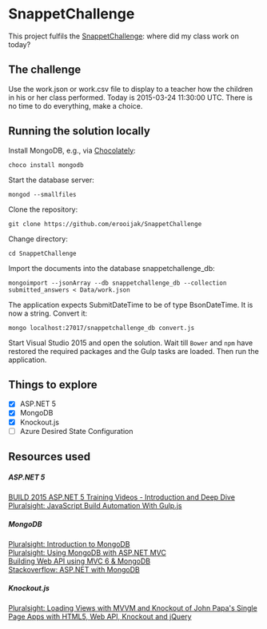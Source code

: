 # SnappetChallenge

This project fulfils the [SnappetChallenge](https://github.com/Teun/SnappetChallenge): where did my class work on today?

## The challenge
Use the work.json or work.csv file to display to a teacher how the children in his or her class performed. Today is 2015-03-24 11:30:00 UTC. There is no time to do everything, make a choice.

## Running the solution locally

Install MongoDB, e.g., via [Chocolately](https://chocolatey.org/):

    choco install mongodb

Start the database server:

    mongod --smallfiles
    
Clone the repository:

    git clone https://github.com/erooijak/SnappetChallenge
    
Change directory:

    cd SnappetChallenge 

Import the documents into the database snappetchallenge_db:

    mongoimport --jsonArray --db snappetchallenge_db --collection submitted_answers < Data/work.json

The application expects SubmitDateTime to be of type BsonDateTime. It is now a string. Convert it:

    mongo localhost:27017/snappetchallenge_db convert.js

Start Visual Studio 2015 and open the solution. Wait till `Bower` and `npm` have restored the required packages and the Gulp tasks are loaded. Then run the application.

## Things to explore
- [x] ASP.NET 5
- [x] MongoDB
- [x] Knockout.js
- [ ] Azure Desired State Configuration

## Resources used

##### ASP.NET 5  
[BUILD 2015 ASP.NET 5 Training Videos - Introduction and Deep Dive](http://www.hanselman.com/blog/BUILD2015ASPNET5TrainingVideosIntroductionAndDeepDive.aspx) 
[Pluralsight: JavaScript Build Automation With Gulp.js](http://www.pluralsight.com/courses/javascript-build-automation-gulpjs)

##### MongoDB  
[Pluralsight: Introduction to MongoDB](http://www.pluralsight.com/courses/mongodb-introduction)  
[Pluralsight: Using MongoDB with ASP.NET MVC](http://www.pluralsight.com/courses/using-mongodb-aspdotnet-mvc)  
[Building Web API using MVC 6 & MongoDB](http://tattoocoder.azurewebsites.net/building-vnext-web-api-using-mvc-6-mongodb-azure/)  
[Stackoverflow: ASP.NET with MongoDB](http://stackoverflow.com/questions/28484761/asp-net-5-with-mongodb)

##### Knockout.js
[Pluralsight: Loading Views with MVVM and Knockout of John Papa's Single Page Apps with HTML5, Web API, Knockout and jQuery](http://www.pluralsight.com/courses/spa)
